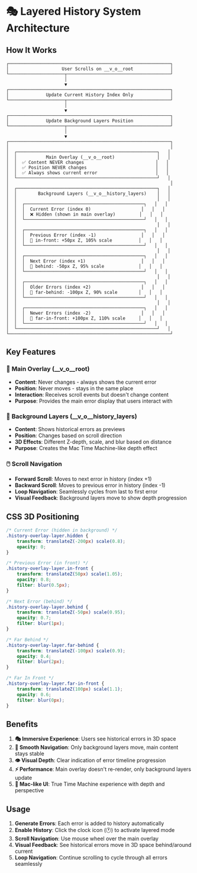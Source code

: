 # 🎭 Layered History System Architecture

## How It Works

```
┌─────────────────────────────────────────────────────────────┐
│                    User Scrolls on __v_o__root              │
└─────────────────────┬───────────────────────────────────────┘
                      │
                      ▼
┌─────────────────────────────────────────────────────────────┐
│              Update Current History Index Only              │
└─────────────────────┬───────────────────────────────────────┘
                      │
                      ▼
┌─────────────────────────────────────────────────────────────┐
│              Update Background Layers Position              │
└─────────────────────┬───────────────────────────────────────┘
                      │
                      ▼
┌─────────────────────────────────────────────────────────────┐
│                                                             │
│  ┌─────────────────────────────────────────────────────┐   │
│  │           Main Overlay (__v_o__root)                │   │
│  │  ✅ Content NEVER changes                           │   │
│  │  ✅ Position NEVER changes                          │   │
│  │  ✅ Always shows current error                      │   │
│  └─────────────────────────────────────────────────────┘   │
│                                                             │
│  ┌─────────────────────────────────────────────────────┐   │
│  │        Background Layers (__v_o__history_layers)    │   │
│  │                                                     │   │
│  │  ┌─────────────────────────────────────────────┐   │   │
│  │  │  Current Error (index 0)                   │   │   │
│  │  │  ❌ Hidden (shown in main overlay)         │   │   │
│  │  └─────────────────────────────────────────────┘   │   │
│  │                                                     │   │
│  │  ┌─────────────────────────────────────────────┐   │   │
│  │  │  Previous Error (index -1)                 │   │   │
│  │  │  🎯 in-front: +50px Z, 105% scale          │   │   │
│  │  └─────────────────────────────────────────────┘   │   │
│  │                                                     │   │
│  │  ┌─────────────────────────────────────────────┐   │   │
│  │  │  Next Error (index +1)                     │   │   │
│  │  │  🎯 behind: -50px Z, 95% scale             │   │   │
│  │  └─────────────────────────────────────────────┘   │   │
│  │                                                     │   │
│  │  ┌─────────────────────────────────────────────┐   │   │
│  │  │  Older Errors (index +2)                   │   │   │
│  │  │  🎯 far-behind: -100px Z, 90% scale        │   │   │
│  │  └─────────────────────────────────────────────┘   │   │
│  │                                                     │   │
│  │  ┌─────────────────────────────────────────────┐   │   │
│  │  │  Newer Errors (index -2)                   │   │   │
│  │  │  🎯 far-in-front: +100px Z, 110% scale     │   │   │
│  │  └─────────────────────────────────────────────┘   │   │
│  └─────────────────────────────────────────────────────┘   │
└─────────────────────────────────────────────────────────────┘
```

## Key Features

### 🎯 **Main Overlay (__v_o__root)**
- **Content**: Never changes - always shows the current error
- **Position**: Never moves - stays in the same place
- **Interaction**: Receives scroll events but doesn't change content
- **Purpose**: Provides the main error display that users interact with

### 🎨 **Background Layers (__v_o__history_layers)**
- **Content**: Shows historical errors as previews
- **Position**: Changes based on scroll direction
- **3D Effects**: Different Z-depth, scale, and blur based on distance
- **Purpose**: Creates the Mac Time Machine-like depth effect

### 🖱️ **Scroll Navigation**
- **Forward Scroll**: Moves to next error in history (index +1)
- **Backward Scroll**: Moves to previous error in history (index -1)
- **Loop Navigation**: Seamlessly cycles from last to first error
- **Visual Feedback**: Background layers move to show depth progression

## CSS 3D Positioning

```css
/* Current Error (hidden in background) */
.history-overlay-layer.hidden {
    transform: translateZ(-200px) scale(0.8);
    opacity: 0;
}

/* Previous Error (in front) */
.history-overlay-layer.in-front {
    transform: translateZ(50px) scale(1.05);
    opacity: 0.8;
    filter: blur(0.5px);
}

/* Next Error (behind) */
.history-overlay-layer.behind {
    transform: translateZ(-50px) scale(0.95);
    opacity: 0.7;
    filter: blur(1px);
}

/* Far Behind */
.history-overlay-layer.far-behind {
    transform: translateZ(-100px) scale(0.9);
    opacity: 0.4;
    filter: blur(2px);
}

/* Far In Front */
.history-overlay-layer.far-in-front {
    transform: translateZ(100px) scale(1.1);
    opacity: 0.6;
    filter: blur(0px);
}
```

## Benefits

1. **🎭 Immersive Experience**: Users see historical errors in 3D space
2. **🔄 Smooth Navigation**: Only background layers move, main content stays stable
3. **👁️ Visual Depth**: Clear indication of error timeline progression
4. **⚡ Performance**: Main overlay doesn't re-render, only background layers update
5. **🎨 Mac-like UI**: True Time Machine experience with depth and perspective

## Usage

1. **Generate Errors**: Each error is added to history automatically
2. **Enable History**: Click the clock icon (🕐) to activate layered mode
3. **Scroll Navigation**: Use mouse wheel over the main overlay
4. **Visual Feedback**: See historical errors move in 3D space behind/around current
5. **Loop Navigation**: Continue scrolling to cycle through all errors seamlessly